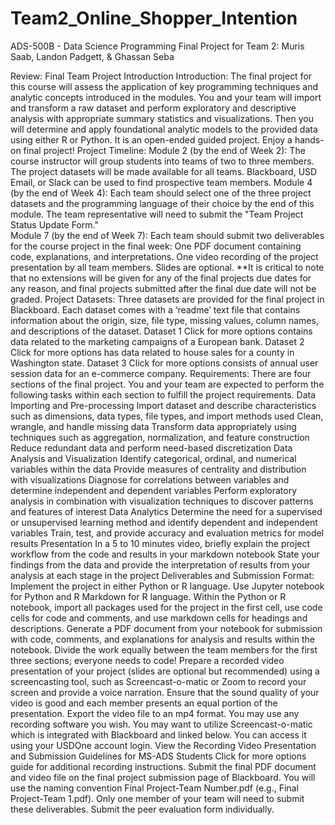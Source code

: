 # Team2_Online_Shopper_Intention
ADS-500B -  Data Science Programming Final Project for Team 2: Muris Saab, Landon Padgett, &amp; Ghassan Seba 

Review: Final Team Project Introduction
Introduction:
The final project for this course will assess the application of key programming techniques and analytic concepts introduced in the modules. You and your team will import and transform a raw dataset and perform exploratory and descriptive analysis with appropriate summary statistics and visualizations. Then you will determine and apply foundational analytic models to the provided data using either R or Python. It is an open-ended guided project. Enjoy a hands-on final project!
Project Timeline:
Module 2 (by the end of Week 2): The course instructor will group students into teams of two to three members. The project datasets will be made available for all teams. Blackboard, USD Email, or Slack can be used to find prospective team members. 
Module 4 (by the end of Week 4): Each team should select one of the three project datasets and the programming language of their choice by the end of this module. The team representative will need to submit the "Team Project Status Update Form."  
Module 7 (by the end of Week 7): Each team should submit two deliverables for the course project in the final week:
One PDF document containing code, explanations, and interpretations.
One video recording of the project presentation by all team members. Slides are optional.
**It is critical to note that no extensions will be given for any of the final projects due dates for any reason, and final projects submitted after the final due date will not be graded.
Project Datasets:
Three datasets are provided for the final project in Blackboard. Each dataset comes with a ‘readme’ text file that contains information about the origin, size, file type, missing values, column names, and descriptions of the dataset.
 Dataset 1 Click for more options contains data related to the marketing campaigns of a European bank. 
 Dataset 2 Click for more options has data related to house sales for a county in Washington state.
 Dataset 3 Click for more options consists of annual user session data for an e-commerce company.
Requirements:
There are four sections of the final project. You and your team are expected to perform the following tasks within each section to fulfill the project requirements.
Data Importing and Pre-processing
Import dataset and describe characteristics such as dimensions, data types, file types, and import methods used
Clean, wrangle, and handle missing data
Transform data appropriately using techniques such as aggregation, normalization, and feature construction
Reduce redundant data and perform need-based discretization
Data Analysis and Visualization
Identify categorical, ordinal, and numerical variables within the data
Provide measures of centrality and distribution with visualizations
Diagnose for correlations between variables and determine independent and dependent variables
Perform exploratory analysis in combination with visualization techniques to discover patterns and features of interest
Data Analytics
Determine the need for a supervised or unsupervised learning method and identify dependent and independent variables
Train, test, and provide accuracy and evaluation metrics for model results
Presentation
In a 5 to 10 minutes video, briefly explain the project workflow from the code and results in your markdown notebook
State your findings from the data and provide the interpretation of results from your analysis at each stage in the project
Deliverables and Submission Format:
Implement the project in either Python or R language. Use Jupyter notebook for Python and R Markdown for R language. Within the Python or R notebook, import all packages used for the project in the first cell, use code cells for code and comments, and use markdown cells for headings and descriptions. Generate a PDF document from your notebook for submission with code, comments, and explanations for analysis and results within the notebook. Divide the work equally between the team members for the first three sections; everyone needs to code!
Prepare a recorded video presentation of your project (slides are optional but recommended) using a screencasting tool, such as Screencast-o-matic or Zoom to record your screen and provide a voice narration. Ensure that the sound quality of your video is good and each member presents an equal portion of the presentation. Export the video file to an mp4 format.
You may use any recording software you wish. You may want to utilize Screencast-o-matic which is integrated with Blackboard and linked below. You can access it using your USDOne account login. View the  Recording Video Presentation and Submission Guidelines for MS-ADS Students Click for more options  guide for additional recording instructions.
Submit the final PDF document and video file on the final project submission page of Blackboard. You will use the naming convention Final Project-Team Number.pdf (e.g., Final Project-Team 1.pdf). Only one member of your team will need to submit these deliverables.
Submit the peer evaluation form individually.
